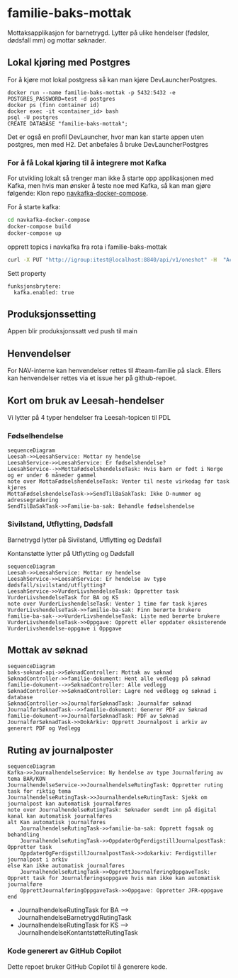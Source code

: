 # familie-baks-mottak
Mottaksapplikasjon for barnetrygd. Lytter på ulike hendelser (fødsler, dødsfall mm) og mottar søknader. 

## Lokal kjøring med Postgres
For å kjøre mot lokal postgress så kan man kjøre DevLauncherPostgres.
```
docker run --name familie-baks-mottak -p 5432:5432 -e POSTGRES_PASSWORD=test -d postgres
docker ps (finn container id)
docker exec -it <container_id> bash
psql -U postgres
CREATE DATABASE "familie-baks-mottak";
```

Det er også en profil DevLauncher, hvor man kan starte appen uten postgres, men med H2. Det anbefales å bruke DevLauncherPostgres

### For å få Lokal kjøring til å integrere mot Kafka
For utvikling lokalt så trenger man ikke å starte opp applikasjonen med Kafka, men hvis man ønsker å teste noe med Kafka, så kan man gjøre følgende:
Klon repo  [navkafka-docker-compose][1].

For å starte kafka:
```bash
cd navkafka-docker-compose
docker-compose build
docker-compose up
```

opprett topics i navkafka fra rota i familie-baks-mottak
```bash
curl -X PUT "http://igroup:itest@localhost:8840/api/v1/oneshot" -H  "Accept: application/json" -H  "Content-Type: application/json" --data "./src/test/resources/lokal-kafka-topics.json"
```
Sett property
```
funksjonsbrytere:
  kafka.enabled: true
```

## Produksjonssetting
Appen blir produksjonssatt ved push til main

## Henvendelser
For NAV-interne kan henvendelser rettes til #team-familie på slack. Ellers kan henvendelser rettes via et issue her på github-repoet.



## Kort om bruk av Leesah-hendelser
Vi lytter på 4 typer hendelser fra Leesah-topicen til PDL 
### Fødselhendelse
```mermaid
sequenceDiagram
Leesah->>LeesahService: Mottar ny hendelse
LeesahService->>LeesahService: Er fødselshendelse?
LeesahService-->>MottaFødselshendelseTask: Hvis barn er født i Norge og er under 6 måneder gammel
note over MottaFødselshendelseTask: Venter til neste virkedag før task kjøres
MottaFødselshendelseTask->>SendTilBaSakTask: Ikke D-nummer og adressegradering
SendTilBaSakTask->>Familie-ba-sak: Behandle fødselshendelse
```

### Sivilstand, Utflytting, Dødsfall
Barnetrygd lytter på Sivilstand, Utflytting og Dødsfall

Kontanstøtte lytter på Utflytting og Dødsfall

```mermaid
sequenceDiagram
Leesah->>LeesahService: Mottar ny hendelse
LeesahService->>LeesahService: Er hendelse av type dødsfall/sivilstand/utflytting?
LeesahService->>VurderLivshendelseTask: Oppretter task VurderLivshendelseTask for BA og KS
note over VurderLivshendelseTask: Venter 1 time før task kjøres
VurderLivshendelseTask->>familie-ba-sak: Finn berørte brukere
familie-ba-sak-->>VurderLivshendelseTask: Liste med berørte brukere
VurderLivshendelseTask->>Oppgave: Opprett eller oppdater eksisterende VurderLivshendelse-oppgave i Oppgave
```

## Mottak av søknad
```mermaid
sequenceDiagram
baks-soknad-api->>SøknadController: Mottak av søknad
SøknadController->>familie-dokument: Hent alle vedlegg på søknad
familie-dokument-->>SøknadController: Alle vedlegg
SøknadController->>SøknadController: Lagre ned vedlegg og søknad i database
SøknadController->>JournalførSøknadTask: Journalfør søknad
JournalførSøknadTask-->>familie-dokument: Generer PDF av Søknad 
familie-dokument->>JournalførSøknadTask: PDF av Søknad
JournalførSøknadTask->>DokArkiv: Opprett Journalpost i arkiv av generert PDF og Vedlegg
```

## Ruting av journalposter


```mermaid
sequenceDiagram
Kafka->>JournalhendelseService: Ny hendelse av type Journalføring av tema BAR/KON
JournalhendelseService->>JournalhendelseRutingTask: Oppretter ruting task for riktig tema
JournalhendelseRutingTask->>JournalhendelseRutingTask: Sjekk om journalpost kan automatisk journalføres
note over JournalhendelseRutingTask: Søknader sendt inn på digital kanal kan automatisk journalføres
alt Kan automatisk journalføres
    JournalhendelseRutingTask->>familie-ba-sak: Opprett fagsak og behandling
    JournalhendelseRutingTask->>OppdaterOgFerdigstillJournalpostTask: Oppretter task
    OppdaterOgFerdigstillJournalpostTask->>dokarkiv: Ferdigstiller journalpost i arkiv
else Kan ikke automatisk journalføres
    JournalhendelseRutingTask->>OpprettJournalføringOppgaveTask: Opprett task for Journalføringsoppgave hvis man ikke kan automatisk journalføre
    OpprettJournalføringOppgaveTask->>Oppgave: Oppretter JFR-oppgave
end
```
- JournalhendelseRutingTask for BA --> JournalhendelseBarnetrygdRutingTask
- JournalhendelseRutingTask for KS --> JournalhendelseKontantstøtteRutingTask

[1]: https://github.com/navikt/navkafka-docker-compose

### Kode generert av GitHub Copilot
Dette repoet bruker GitHub Copilot til å generere kode.
